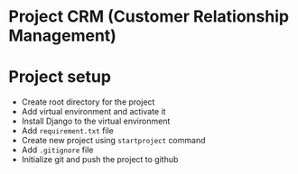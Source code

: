 # Project CRM (Customer Relationship Management) 
# Project setup
- Create root directory for the project
- Add virtual environment and activate it
- Install Django to the virtual environment
- Add `requirement.txt` file
- Create new project using `startproject` command
- Add `.gitignore` file
- Initialize git and push the project to github
